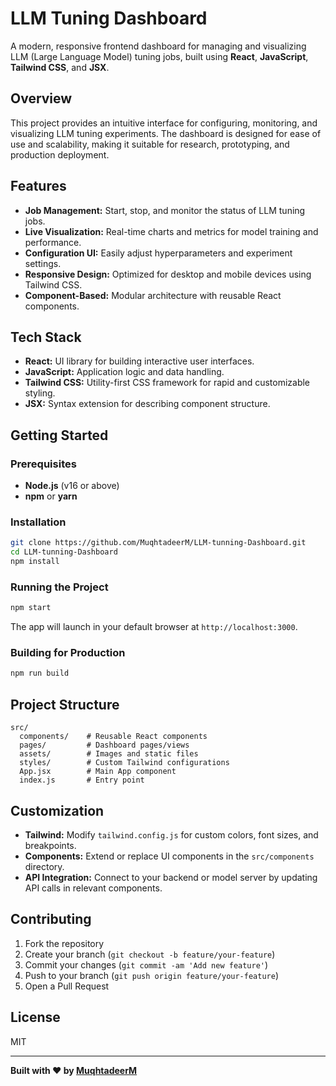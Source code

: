 # LLM Tuning Dashboard

A modern, responsive frontend dashboard for managing and visualizing LLM (Large Language Model) tuning jobs, built using **React**, **JavaScript**, **Tailwind CSS**, and **JSX**.

## Overview

This project provides an intuitive interface for configuring, monitoring, and visualizing LLM tuning experiments. The dashboard is designed for ease of use and scalability, making it suitable for research, prototyping, and production deployment.

## Features

- **Job Management:** Start, stop, and monitor the status of LLM tuning jobs.
- **Live Visualization:** Real-time charts and metrics for model training and performance.
- **Configuration UI:** Easily adjust hyperparameters and experiment settings.
- **Responsive Design:** Optimized for desktop and mobile devices using Tailwind CSS.
- **Component-Based:** Modular architecture with reusable React components.

## Tech Stack

- **React:** UI library for building interactive user interfaces.
- **JavaScript:** Application logic and data handling.
- **Tailwind CSS:** Utility-first CSS framework for rapid and customizable styling.
- **JSX:** Syntax extension for describing component structure.

## Getting Started

### Prerequisites

- **Node.js** (v16 or above)
- **npm** or **yarn**

### Installation

```bash
git clone https://github.com/MuqhtadeerM/LLM-tunning-Dashboard.git
cd LLM-tunning-Dashboard
npm install
```

### Running the Project

```bash
npm start
```

The app will launch in your default browser at `http://localhost:3000`.

### Building for Production

```bash
npm run build
```

## Project Structure

```
src/
  components/    # Reusable React components
  pages/         # Dashboard pages/views
  assets/        # Images and static files
  styles/        # Custom Tailwind configurations
  App.jsx        # Main App component
  index.js       # Entry point
```

## Customization

- **Tailwind:** Modify `tailwind.config.js` for custom colors, font sizes, and breakpoints.
- **Components:** Extend or replace UI components in the `src/components` directory.
- **API Integration:** Connect to your backend or model server by updating API calls in relevant components.

## Contributing

1. Fork the repository
2. Create your branch (`git checkout -b feature/your-feature`)
3. Commit your changes (`git commit -am 'Add new feature'`)
4. Push to your branch (`git push origin feature/your-feature`)
5. Open a Pull Request

## License

MIT

---

**Built with ❤️ by [MuqhtadeerM](https://github.com/MuqhtadeerM)**

